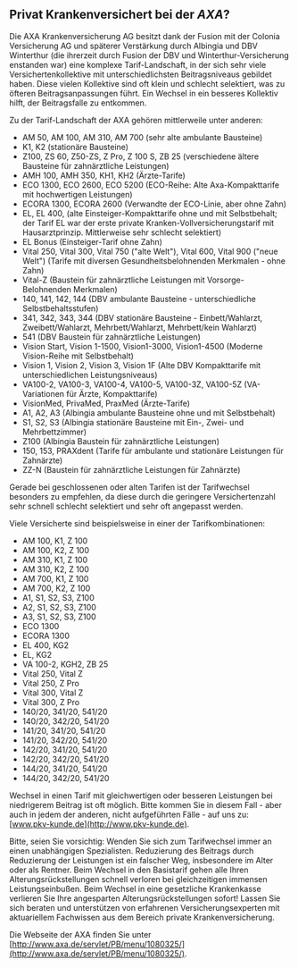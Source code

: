 ## Privat Krankenversichert bei der *AXA*?

Die AXA Krankenversicherung AG 
besitzt dank der Fusion mit der Colonia Versicherung AG und späterer Verstärkung durch Albingia und 
DBV Winterthur (die ihrerzeit durch Fusion der DBV und Winterthur-Versicherung enstanden war)
eine komplexe Tarif-Landschaft, in der sich sehr viele Versichertenkollektive mit unterschiedlichsten Beitragsniveaus gebildet haben. Diese vielen Kollektive sind oft klein und schlecht selektiert, was zu öfteren Beitragsanpassungen führt. Ein Wechsel in ein besseres Kollektiv hilft, der Beitragsfalle zu entkommen.

Zu der Tarif-Landschaft der AXA gehören mittlerweile unter anderen:

* AM 50, AM 100, AM 310, AM 700 (sehr alte ambulante Bausteine)
* K1, K2 (stationäre Bausteine)
* Z100, ZS 60, Z50-ZS, Z Pro, Z 100 S, ZB 25 (verschiedene ältere Bausteine für zahnärztliche Leistungen)
* AMH 100, AMH 350, KH1, KH2 (Ärzte-Tarife)
* ECO 1300, ECO 2600, ECO 5200 (ECO-Reihe: Alte Axa-Kompakttarife mit hochwertigen Leistungen)
* ECORA 1300, ECORA 2600 (Verwandte der ECO-Linie, aber ohne Zahn)
* EL, EL 400, (alte Einsteiger-Kompakttarife ohne und mit Selbstbehalt; der Tarif EL war der erste private Kranken-Vollversicherungstarif mit Hausarztprinzip. Mittlerweise sehr schlecht selektiert)
* EL Bonus (Einsteiger-Tarif ohne Zahn)
* Vital 250, Vital 300, Vital 750 ("alte Welt"),  Vital 600, Vital 900 ("neue Welt") (Tarife mit diversen Gesundheitsbelohnenden Merkmalen - ohne Zahn)
* Vital-Z (Baustein für zahnärztliche Leistungen mit Vorsorge-Belohnenden Merkmalen)
* 140, 141, 142, 144 (DBV ambulante Bausteine - unterschiedliche Selbstbehaltsstufen) 
* 341, 342, 343, 344 (DBV stationäre Bausteine - Einbett/Wahlarzt, Zweibett/Wahlarzt, Mehrbett/Wahlarzt, Mehrbett/kein Wahlarzt)
* 541 (DBV Baustein für zahnärztliche Leistungen)
* Vision Start, Vision 1-1500, Vision1-3000, Vision1-4500 (Moderne Vision-Reihe mit Selbstbehalt)
* Vision 1, Vision 2, Vision 3, Vision 1F (Alte DBV Kompakttarife mit unterschiedlichen Leistungsniveaus)
* VA100-2, VA100-3, VA100-4, VA100-5, VA100-3Z, VA100-5Z (VA-Variationen für Ärzte, Kompakttarife)
* VisionMed, PrivaMed, PraxMed (Ärzte-Tarife) 
* A1, A2, A3 (Albingia ambulante Bausteine ohne und mit Selbstbehalt)
* S1, S2, S3 (Albingia stationäre Bausteine mit Ein-, Zwei- und Mehrbettzimmer)
* Z100 (Albingia Baustein für zahnärztliche Leistungen)
* 150, 153, PRAXdent (Tarife für ambulante und stationäre Leistungen für Zahnärzte)
* ZZ-N (Baustein für zahnärztliche Leistungen für Zahnärzte)
 
Gerade bei geschlossenen oder alten Tarifen ist der Tarifwechsel besonders zu empfehlen, 
da diese durch die geringere Versichertenzahl sehr schnell schlecht selektiert und sehr oft angepasst werden.

Viele Versicherte sind beispielsweise in einer der Tarifkombinationen:

* AM 100, K1, Z 100
* AM 100, K2, Z 100
* AM 310, K1, Z 100
* AM 310, K2, Z 100
* AM 700, K1, Z 100 
* AM 700, K2, Z 100
* A1, S1, S2, S3, Z100
* A2, S1, S2, S3, Z100
* A3, S1, S2, S3, Z100
* ECO 1300
* ECORA 1300
* EL 400, KG2
* EL, KG2
* VA 100-2, KGH2, ZB 25
* Vital 250, Vital Z
* Vital 250, Z Pro
* Vital 300, Vital Z
* Vital 300, Z Pro
* 140/20, 341/20, 541/20
* 140/20, 342/20, 541/20
* 141/20, 341/20, 541/20
* 141/20, 342/20, 541/20
* 142/20, 341/20, 541/20
* 142/20, 342/20, 541/20
* 144/20, 341/20, 541/20
* 144/20, 342/20, 541/20

Wechsel in einen Tarif mit gleichwertigen oder besseren Leistungen bei niedrigerem Beitrag ist oft möglich.
Bitte kommen Sie in diesem Fall - aber auch in jedem der anderen, nicht aufgeführten Fälle - auf uns zu: [www.pkv-kunde.de](http://www.pkv-kunde.de).

Bitte, seien Sie vorsichtig: Wenden Sie sich zum Tarifwechsel immer an einen unabhängigen Spezialisten. Reduzierung des Beitrags durch Reduzierung der Leistungen ist ein falscher Weg, insbesondere im Alter oder als Rentner. Beim Wechsel in den Basistarif gehen alle Ihren Alterungsrückstellungen schnell verloren bei gleichzeitigen immensen Leistungseinbußen. Beim Wechsel in eine gesetzliche Krankenkasse verlieren Sie Ihre angesparten Alterungsrückstellungen sofort! Lassen Sie sich beraten und unterstützen von erfahrenen Versicherungsexperten mit aktuariellem Fachwissen aus dem Bereich private Krankenversicherung.

Die Webseite der AXA finden Sie unter [http://www.axa.de/servlet/PB/menu/1080325/](http://www.axa.de/servlet/PB/menu/1080325/).


